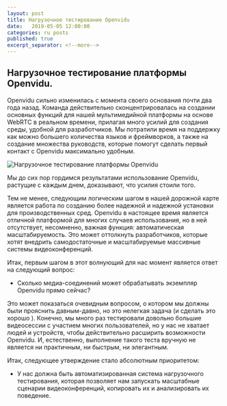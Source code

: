 ```yaml
---
layout: post
title: Нагрузочное тестирование Openvidu
date:   2019-05-05 12:00:00
categories: ru posts
published: true
excerpt_separator: <!--more-->
---
```


## Нагрузочное тестирование платформы Openvidu.

 Openvidu сильно изменилась с момента своего основания почти два года назад. 
 Команда действительно сконцентрировалась на создании основных функций для нашей мультимедийной платформы на основе WebRTC в реальном времени, прилагая много усилий для создания среды, удобной для разработчиков. 
 Мы потратили время на поддержку как можно большего количества языков и фреймворков, а также на создание множества руководств, которые помогут сделать первый контакт с Openvidu максимально удобным.

<!--more-->

![Нагрузочное тестирование платформы Openvidu](../../../../../../images/webrtc.png)

Мы до сих пор гордимся результатами использование Openvidu, растущие с каждым днем, доказывают, что усилия стоили того.

Тем не менее, следующим логическим шагом в нашей дорожной карте является работа по созданию более надежной и надежной установки для производственных сред. 
Openvidu в настоящее время является отличной платформой для многих случаев использования, но в ней отсутствует, несомненно, важная функция: автоматическая масштабируемость. 
Это может оттолкнуть разработчиков, которые хотят внедрить самодостаточные и масштабируемые массивные системы видеоконференций.

Итак, первым шагом в этот волнующий для нас момент является ответ на следующий вопрос:
- Сколько медиа-соединений может обрабатывать экземпляр Openvidu прямо сейчас?

Это может показаться очевидным вопросом, о котором мы должны были прояснить давным-давно, но это нелегкая задача (и сделать это хорошо ). 
Конечно, мы много раз тестировали довольно большие видеосессии с участием многих пользователей, но у нас не хватает людей и устройств, чтобы действительно расширить возможности Openvidu. 
И, естественно, выполнение такого теста вручную не является ни практичным, ни быстрым, ни элегантным. 

Итак, следующее утверждение стало абсолютным приоритетом:

- У нас должна быть автоматизированная система нагрузочного тестирования, которая позволяет нам запускать масштабные сценарии видеоконференций, копировать их и анализировать их поведение.
  
